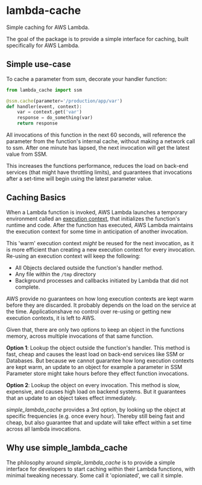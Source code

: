# lambda-cache

Simple caching for AWS Lambda.

The goal of the package is to provide a simple interface for caching, built specifically for AWS Lambda.

## Simple use-case

To cache a parameter from ssm, decorate your handler function:

```python
from lambda_cache import ssm

@ssm.cache(parameter='/production/app/var')
def handler(event, context):
    var = context.get('var')
    response = do_something(var)
    return response
```

All invocations of this function in the next 60 seconds, will reference the parameter from the function's internal cache, without making a network call to ssm. After one minute has lapsed, the next invocation will get the latest value from SSM. 

This increases the functions performance, reduces the load on back-end services (that might have throttling limits), and guarantees that invocations after a set-time will begin using the latest parameter value.

## Caching Basics

When a Lambda function is invoked, AWS Lambda launches a temporary environment called an [execution context](https://docs.aws.amazon.com/lambda/latest/dg/runtimes-context.html), that initializes the function's runtime and code. After the function has executed, AWS Lambda maintains the execution context for some time in anticipation of another invocation.

This 'warm' execution context _might_ be reused for the next invocation, as it is more efficient than creating a new execution context for every invocation. Re-using an execution context will keep the following:

* All Objects declared outside the function's handler method.
* Any file within the `/tmp` directory
* Background processes and callbacks initiated by Lambda that did not complete.

AWS provide no guarantees on how long execution contexts are kept warm before they are discarded. It probably depends on the load on the service at the time. Applicationshave no control over re-using or getting new execution contexts, it is left to AWS.

Given that, there are only two options to keep an object in the functions memory, across multiple invocations of that same function.

**Option 1**: Lookup the object outside the function's handler. This method is fast, cheap and causes the least load on back-end services like SSM or Databases. But because we cannot guarantee how long execution contexts are kept warm, an update to an object for example a parameter in SSM Parameter store might take hours before they effect function invocations.

**Option 2**: Lookup the object on every invocation. This method is slow, expensive, and causes high load on backend systems. But it guarantees that an update to an object takes effect immediately.

_simple_lambda_cache_ provides a 3rd option, by looking up the object at specific frequencies (e.g. once every hour). Thereby still being fast and cheap, but also guarantee that and update will take effect within a set time across all lambda invocations.

## Why use simple_lambda_cache

The philosophy around _simple_lambda_cache_ is to provide a simple interface for developers to start caching within their Lambda functions, with minimal tweaking necessary. Some call it 'opioniated', we call it simple. 









